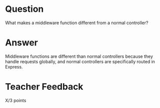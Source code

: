 # Question

What makes a middleware function different from a normal controller?

# Answer

Middleware functions are different than normal controllers because they handle requests globally, and normal controllers are specifically routed in Express.

# Teacher Feedback

X/3 points
